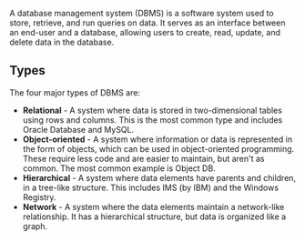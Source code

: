 A database management system (DBMS) is a software system used to store, retrieve, and run queries on data. It serves as an interface between an end-user and a database, allowing users to create, read, update, and delete data in the database.

## Types
The four major types of DBMS are:
- **Relational** - A system where data is stored in two-dimensional tables using rows and columns. This is the most common type and includes Oracle Database and MySQL.
- **Object-oriented** - A system where information or data is represented in the form of objects, which can be used in object-oriented programming. These require less code and are easier to maintain, but aren't as common. The most common example is Object DB.
- **Hierarchical** - A system where data elements have parents and children, in a tree-like structure. This includes IMS (by IBM) and the Windows Registry.
- **Network** - A system where the data elements maintain a network-like relationship. It has a hierarchical structure, but data is organized like a graph.